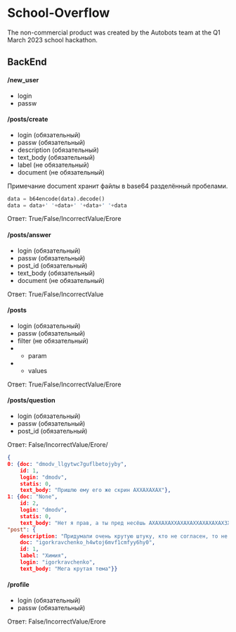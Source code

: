 # School-Overflow

The non-commercial product was created by the Autobots team at the Q1 March 2023 school hackathon.

## BackEnd

#### /new_user
- login
- passw

#### /posts/create
- login         (обязательный)
- passw         (обязательный)
- description   (обязательный)
- text_body     (обязательный)
- label         (не обязательный)
- document      (не обязательный)

Примечание document хранит файлы в base64 разделённый пробелами.

```python
data = b64encode(data).decode()
data = data+' '+data+' '+data+' '+data
```

Ответ: True/False/IncorrectValue/Erore

#### /posts/answer
- login         (обязательный)
- passw         (обязательный)
- post_id       (обязательный)
- text_body     (обязательный)
- document      (не обязательный)

Ответ: True/False/IncorrectValue

#### /posts
- login         (обязательный)
- passw         (обязательный)
- filter        (не обязательный)
- - param
- - values        

Ответ: True/False/IncorrectValue/Erore

#### /posts/question
- login         (обязательный)
- passw         (обязательный)
- post_id       (обязательный)

Ответ: False/IncorrectValue/Erore/
```json
{
0: {doc: "dmodv_llgytwc7guflbetojyby",
    id: 1,
    login: "dmodv",
    statis: 0,
    text_body: "Пришлю ему его же скрин АХХАХАХАХ"},
1: {doc: "None",
    id: 2,
    login: "dmodv",
    statis: 0,
    text_body: "Нет я прав, а ты пред несёшь АХАХАХАХХАХАХАХХАХАХАХАХЗХАХАХАХХАХАХАХХАХАХА"},
"post": {
    description: "Придумали очень крутую штуку, кто не согласен, то не прав",
    doc: "igorkravchenko_h4wtoj6mvf1cmfyy6hy0",
    id: 1,
    label: "Химия",
    login: "igorkravchenko",
    text_body: "Мега крутая тема"}}
```

#### /profile
- login         (обязательный)
- passw         (обязательный)

Ответ: False/IncorrectValue/Erore
